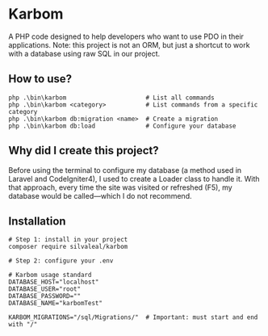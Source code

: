 # Karbom

A PHP code designed to help developers who want to use PDO in their applications.
Note: this project is not an ORM, but just a shortcut to work with a database using raw SQL in our project.

## How to use?
```shell
php .\bin\karbom                      # List all commands
php .\bin\karbom <category>           # List commands from a specific category
php .\bin\karbom db:migration <name>  # Create a migration
php .\bin\karbom db:load              # Configure your database
```

## Why did I create this project?

Before using the terminal to configure my database (a method used in Laravel and CodeIgniter4), I used to create a Loader class to handle it. With that approach, every time the site was visited or refreshed (F5), my database would be called—which I do not recommend.

## Installation
```shell
# Step 1: install in your project
composer require silvaleal/karbom

# Step 2: configure your .env

# Karbom usage standard
DATABASE_HOST="localhost"
DATABASE_USER="root"
DATABASE_PASSWORD=""
DATABASE_NAME="karbomTest"

KARBOM_MIGRATIONS="/sql/Migrations/"  # Important: must start and end with "/"
```
